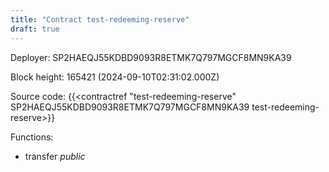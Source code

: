 ```yaml
---
title: "Contract test-redeeming-reserve"
draft: true
---
```

Deployer: SP2HAEQJ55KDBD9093R8ETMK7Q797MGCF8MN9KA39


 



Block height: 165421 (2024-09-10T02:31:02.000Z)

Source code: {{<contractref "test-redeeming-reserve" SP2HAEQJ55KDBD9093R8ETMK7Q797MGCF8MN9KA39 test-redeeming-reserve>}}

Functions:

* transfer _public_
